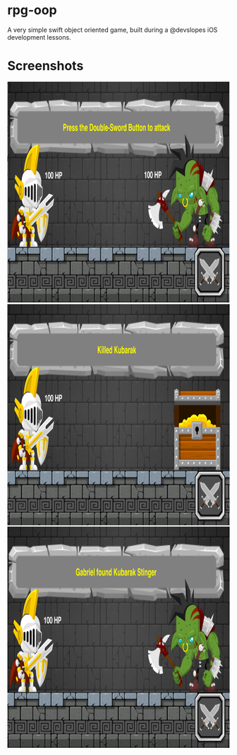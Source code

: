 # rpg-oop
A very simple swift object oriented game, built during a @devslopes iOS development lessons.

# Screenshots
<img src="https://github.com/Maslor/rpg-oop/blob/master/Screen1.png" width=900 height=500 />
<img src="https://github.com/Maslor/rpg-oop/blob/master/Screen2.png" width=900 height=500 />
<img src="https://github.com/Maslor/rpg-oop/blob/master/Screen3.png" width=900 height=500 />
